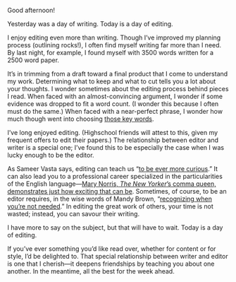 Good afternoon!

Yesterday was a day of writing. Today is a day of editing.

I enjoy editing even more than writing.  Though I’ve improved my planning process (outlining rocks!), I often find myself writing far more than I need. By last night, for example, I found myself with 3500 words written for a 2500 word paper.

It’s in trimming from a draft toward a final product that I come to understand my work. Determining what to keep and what to cut tells you a lot about your thoughts. I wonder sometimes about the editing process behind pieces I read. When faced with an almost-convincing argument, I wonder if some evidence was dropped to fit a word count. (I wonder this because I often must do the same.) When faced with a near-perfect phrase, I wonder how much though went into choosing [those key words](http://jsomers.net/blog/dictionary).

I’ve long enjoyed editing. (Highschool friends will attest to this, given my frequent offers to edit their papers.) The relationship between editor and writer is a special one; I’ve found this to be especially the case when I was lucky enough to be the editor.

As Sameer Vasta says, editing can teach us “[to be ever more curious](http://www.inthemargins.ca/editor-or-writer).” It can also lead you to a professional career specialized in the particularities of the English language—[Mary Norris, *The New Yorker*’s comma queen, demonstrates just how exciting that can be](https://www.newyorker.com/magazine/2015/02/23/holy-writ). Sometimes, of course, to be an editor requires, in the wise words of Mandy Brown, “[recognizing when you’re not needed](http://aworkinglibrary.com/writing/on-editors/).” In editing the great work of others, your time is not wasted; instead, you can savour their writing. 

I have more to say on the subject, but that will have to wait. Today is a day of editing.

If you’ve ever something you’d like read over, whether for content or for style, I’d be delighted to. That special relationship between writer and editor is one that I cherish—it deepens friendships by teaching you about one another. In the meantime, all the best for the week ahead.